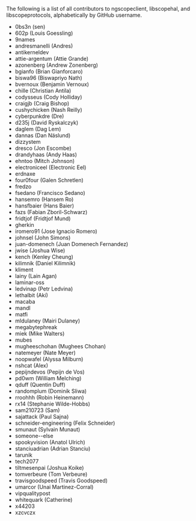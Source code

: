 The following is a list of all contributors to ngscopeclient, libscopehal, and libscopeprotocols, alphabetically by GitHub username.

* 0bs3n (sen)
* 602p (Louis Goessling)
* 9names
* andresmanelli (Andres)
* antikerneldev
* attie-argentum (Attie Grande)
* azonenberg (Andrew Zonenberg)
* bgianfo (Brian Gianforcaro)
* biswa96 (Biswapriyo Nath)
* bvernoux (Benjamin Vernoux)
* chille (Christian Antila)
* codysseus (Cody Holliday)
* craigjb (Craig Bishop)
* cushychicken (Nash Reilly)
* cyberpunkdre (Dre)
* d235j (David Ryskalczyk)
* daglem (Dag Lem)
* dannas (Dan Näslund)
* dizzystem
* dresco (Jon Escombe)
* drandyhaas (Andy Haas)
* ehntoo (Mitch Johnson)
* electroniceel (Electronic Eel)
* erdnaxe
* four0four (Galen Schretlen)
* fredzo
* fsedano (Francisco Sedano)
* hansemro (Hansem Ro)
* hansfbaier (Hans Baier)
* fazs (Fabian Zboril-Schwarz)
* fridtjof (Fridtjof Mund)
* gherkin
* iromero91 (Jose Ignacio Romero)
* johnsel (John Simons)
* juan-domenech (Juan Domenech Fernandez)
* jwise (Joshua Wise)
* kench (Kenley Cheung)
* kilimnik (Daniel Kilimnik)
* kliment
* lainy (Lain Agan)
* laminar-oss
* ledvinap (Petr Ledvina)
* lethalbit (Aki)
* macaba
* mandl
* matfi
* mldulaney (Mairi Dulaney)
* megabytephreak
* miek (Mike Walters)
* mubes
* mugheeschohan (Mughees Chohan)
* natemeyer (Nate Meyer)
* noopwafel (Alyssa Milburn)
* nshcat (Alex)
* pepijndevos (Pepijn de Vos)
* pd0wm (William Melching)
* qduff (Quentin Duff)
* randomplum (Dominik Sliwa)
* rroohhh (Robin Heinemann)
* rx14 (Stephanie Wilde-Hobbs)
* sam210723 (Sam)
* sajattack (Paul Sajna)
* schneider-engineering (Felix Schneider)
* smunaut (Sylvain Munaut)
* someone--else
* spookyvision (Anatol Ulrich)
* stanciuadrian (Adrian Stanciu)
* tarunik
* tech2077
* tiltmesenpai (Joshua Koike)
* tomverbeure (Tom Verbeure)
* travisgoodspeed (Travis Goodspeed)
* umarcor (Unai Martinez-Corral)
* vipqualitypost
* whitequark (Catherine)
* x44203
* xzcvczx
